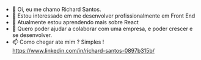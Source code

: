 - 👋 Oi, eu me chamo Richard Santos.
- 👀 Estou interessado em me desenvolver profissionalmente em Front End
- 🌱 Atualmente estou aprendendo mais sobre React 
- 💞️ Quero poder ajudar a colaborar com uma empresa, e poder crescer e se desenvolver.
- 📫 Como chegar ate mim ? Simples ! https://www.linkedin.com/in/richard-santos-0897b315b/

<!---
Extremamente motivado, em constante desenvolvimento de minhas habilidades e
crescimento profissional.
Buscando uma oportunidade para trabalhar no desenvolvimento de Front-End.
Confio em minhas habilidadespara superar todos os desafiosdesta área
--->
